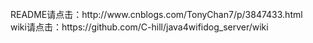 <br>
README请点击：http://www.cnblogs.com/TonyChan7/p/3847433.html<br>
wiki请点击：https://github.com/C-hill/java4wifidog_server/wiki
